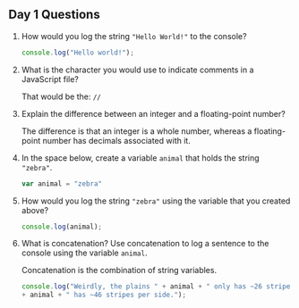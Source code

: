 ## Day 1 Questions

1. How would you log the string `"Hello World!"` to the console?
    ```JavaScript
    console.log("Hello world!");
    ```
1. What is the character you would use to indicate comments in a JavaScript file?

    That would be the: `//`

1. Explain the difference between an integer and a floating-point number?

    The difference is that an integer is a whole number, whereas a floating-point number has decimals associated with it.

1. In the space below, create a variable `animal` that holds the string `"zebra"`.
    ```JavaScript
    var animal = "zebra"
    ```

1. How would you log the string `"zebra"` using the variable that you created above?
    ```JavaScript
    console.log(animal);
    ```

1. What is concatenation? Use concatenation to log a sentence to the console using the variable `animal`.

    Concatenation is the combination of string variables.
    ```JavaScript
    console.log("Weirdly, the plains " + animal + " only has ~26 stripes per side, and the mountan " 
    + animal + " has ~46 stripes per side.");
    ```
